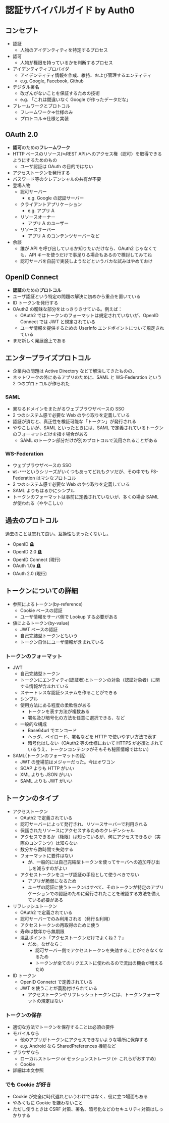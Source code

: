 # 認証サバイバルガイド by Auth0

## コンセプト

- 認証
  - 人物のアイデンティティを特定するプロセス
- 認可
  - 人物が権限を持っているかを判断するプロセス
- アイデンティティプロバイダ
  - アイデンティティ情報を作成、維持、および管理するエンティティ
  - e.g. Google, Facebook, Github
- デジタル署名
  - 改ざんがないことを保証するための技術
  - e.g. 「これは間違いなく Google が作ったデータだな」
- フレームワークとプロトコル
  - フレームワーク=>仕様のみ
  - プロトコル=>仕様と実装

## OAuth 2.0

- **認可**のための**フレームワーク**
- HTTP ベースのリソース(≒REST API)へのアクセス権（認可）を取得できるようにするためのもの
  - ユーザ認証は OAuth の目的ではない
- アクセストークンを発行する
- パスワード等のクレデンシャルの共有が不要
- 登場人物
  - 認可サーバー
    - e.g. Google の認証サーバー
  - クライアントアプリケーション
    - e.g. アプリ A
  - リソースオーナー
    - アプリ A のユーザー
  - リソースサーバー
    - アプリ A のコンテンツサーバーなど
- 余談
  - 誰が API を呼び出しているか知りたいだけなら、OAuth2 じゃなくても、API キーを使うだけで事足りる場合もあるので検討してみてね
  - 認可サーバを自前で実装しようなどというバカな試みはやめておけ

## OpenID Connect

- **認証**のための**プロトコル**
- ユーザ認証という特定の問題の解決に初めから重点を置いている
- ID トークンを発行する
- OAuth2 の曖昧な部分をはっきりさせている。例えば：
  - OAuth2 ではトークンのフォーマットは規定されていないが、OpenID Connect では JWT と規定されている
  - ユーザ情報を提供するための UserInfo エンドポイントについて規定されている
- まだ新しく発展途上である

## エンタープライズプロトコル

- 企業内の問題は Active Directory などで解決してきたものの、
- ネットワークの外にあるアプリのために、SAML と WS-Federation という 2 つのプロトコルが作られた

### SAML

- 異なるドメインをまたがるウェブブラウザベースの SSO
- 2 つのシステム感で必要な Web のやり取りを定義している
- 認証が済むと、真正性を検証可能な「トークン」が発行される
- ややこしいが、SAML といったときには、SAML で定義されているトークンのフォーマットだけを指す場合がある
  - SAML のトークン部分だけが別のプロトコルで流用されることがある

### WS-Federation

- ウェブブラウザベースの SSO
- `WS-***`というシリーズがいくつもあってどれもクソだが、その中でも FS-Federation はマシなプロトコル
- 2 つのシステム感で必要な Web のやり取りを定義している
- SAML よりもはるかにシンプル
- トークンのフォーマットは事前に定義されていないが、多くの場合 SAML が使われる（ややこしい）

## 過去のプロトコル

過去のことは忘れて良い。互換性もまったくないし。

- OpenID 🪦
- OpenID 2.0 🪦
- OpenID Connect (現行)
- OAuth 1.0a 🪦
- OAuth 2.0 (現行)

## トークンについての詳細

- 参照によるトークン(by-reference)
  - Cookie ベースの認証
  - ユーザ情報をサーバ側で Lookup する必要がある
- 値によるトークン(by-value)
  - JWT ベースの認証
  - 自己完結型トークンともいう
  - トークン自体にユーザ情報が含まれている

### トークンのフォーマット

- JWT
  - 自己完結型トークン
  - トークンにエンティティ(認証者)とトークンの対象（認証対象者）に関する情報が含まれている
  - ステートレスな認証システムを作ることができる
  - シンプル
  - 使用方法にある程度の柔軟性がある
    - トークンを表す方法が複数ある
    - 署名及び暗号化の方法を任意に選択できる、など
  - 一般的な構成
    - Base64url でエンコード
    - ヘッダ、ペイロード、署名などを HTTP で使いやすい方法で表す
    - 暗号化はしない（OAuth2 等の仕様において HTTPS が必須とされているうえ、トークンコンテンツがそもそも秘匿情報ではない）
- SAML(トークンのフォーマットの話)
  - JWT の登場前はメジャーだった。今はオワコン
  - SOAP よりも HTTP がいい
  - XML よりも JSON がいい
  - SAML よりも JWT がいい

## トークンのタイプ

- アクセストークン
  - OAuth2 で定義されている
  - 認可サーバーによって発行され、リソースサーバーで利用される
  - 保護されたリソースにアクセスするためのクレデンシャル
  - アクセスできるか（権限）は知っているが、何にアクセスできるか（実際のコンテンツ）は知らない
  - 数分から数時間で失効する
  - フォーマットに要件はない
    - が、一般的には自己完結型トークンを使ってサーバへの追加呼び出しを減らすのがよい
  - アクセストークンをユーザ認証の手段として使うべきでない
    - アプリが脆弱になるため
    - ユーザの認証に使うトークンはすべて、そのトークンが特定のアプリケーションでの認証のために発行されたことを確認する方法を備えている必要がある
- リフレッシュトークン
  - OAuth2 で定義されている
  - 認可サーバーでのみ利用される（発行＆利用）
  - アクセストークンの再取得のために使う
  - 寿命は数年から無期限
  - 混乱ポイント「アクセストークンだけでよくね？？」
    - だめ。なぜなら：
      - 認可サーバー側でアクセストークンを失効することができなくなるため
      - トークンが全てのリクエストに使われるので流出の機会が増えるため
- ID トークン
  - OpenID Connetct で定義されている
  - JWT を使うことが義務付けられている
    - アクセストークンやリフレッシュトークンには、トークンフォーマットの規定はない

### トークンの保存

- 適切な方法でトークンを保存することは必須の要件
- モバイルなら
  - 他のアプリがトークンにアクセスできないような場所に保存する
  - e.g. Android なら SharedPreferences 機能など
- ブラウザなら
  - ローカルストレージ or セッションストレージ (← これらがおすすめ)
  - Cookie
- 詳細は本文参照

### でも Cookie が好き

- Cookie が完全に時代遅れというわけではなく、役に立つ場面もある
- やみくもに Cookie を嫌わないこと
- ただし使うときは CSRF 対策、署名、暗号化などのセキュリティ対策はしっかりする

